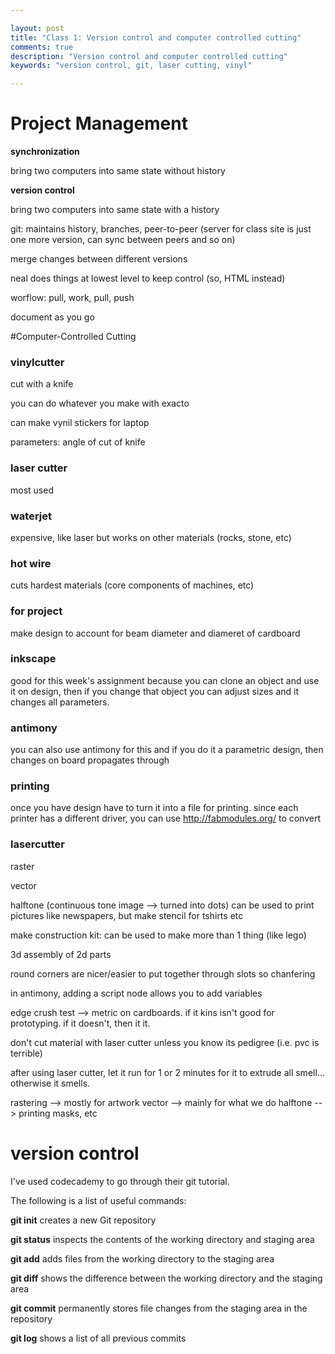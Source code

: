 ```yaml
---

layout: post
title: "Class 1: Version control and computer controlled cutting"
comments: true
description: "Version control and computer controlled cutting"
keywords: "version control, git, laser cutting, vinyl"

---
```




# Project Management


**synchronization**

bring two computers into same state without history

**version control**

bring two computers into same state with a history

git: maintains history, branches, peer-to-peer (server for class site is just one more version, can sync between peers and so on)

merge changes between different versions

neal does things at lowest level to keep control (so, HTML instead)

worflow: pull, work, pull, push

document as you go


#Computer-Controlled Cutting

### vinylcutter

cut with a knife

you can do whatever you make with exacto

can make vynil stickers for laptop

parameters: angle of cut of knife

### laser cutter

most used 

### waterjet 

expensive, like laser but works on other materials (rocks, stone, etc)

### hot wire 

cuts hardest materials (core components of machines, etc)

### for project
make design to account for beam diameter and diameret of cardboard

### inkscape 

good for this week's assignment because you can clone an object and use it on design, then if you change that object you can adjust sizes and it changes all parameters.

### antimony 
you can also use antimony for this and if you do it a parametric design, then changes on board propagates through

### printing 
once you have design have to turn it into a file for printing. since each printer has a different driver, you can use http://fabmodules.org/ to convert 

### lasercutter

raster

vector

halftone (continuous tone image --> turned into dots) can be used to print pictures like newspapers, but make stencil for tshirts etc

make construction kit: can be used to make more than 1 thing (like lego)

3d assembly of 2d parts

round corners are nicer/easier to put together through slots so chanfering 

in antimony, adding a script node allows you to add variables

edge crush test --> metric on cardboards. if it kins isn't good for prototyping. if it doesn't, then it it.

don't cut material with laser cutter unless you know its pedigree (i.e. pvc is terrible)

after using laser cutter, let it run for 1 or 2 minutes for it to extrude all smell... otherwise it smells.

rastering --> mostly for artwork
vector --> mainly for what we do
halftone --> printing masks, etc

# version control

I've used codecademy to go through their git tutorial.

The following is a list of useful commands:

**git init** creates a new Git repository

**git status** inspects the contents of the working directory and staging area

**git add** adds files from the working directory to the staging area

**git diff** shows the difference between the working directory and the staging area

**git commit** permanently stores file changes from the staging area in the repository

**git log** shows a list of all previous commits